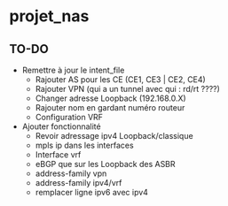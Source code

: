 # projet_nas

## TO-DO
- Remettre à jour le intent_file
    - Rajouter AS pour les CE (CE1, CE3 | CE2, CE4)
    - Rajouter VPN (qui a un tunnel avec qui : rd/rt ????)
    - Changer adresse Loopback (192.168.0.X)
    - Rajouter nom en gardant numéro routeur
    - Configuration VRF
- Ajouter fonctionnalité
    - Revoir adressage ipv4 Loopback/classique
    - mpls ip dans les interfaces
    - Interface vrf
    - eBGP que sur les Loopback des ASBR
    - address-family vpn
    - address-family ipv4/vrf
    - remplacer ligne ipv6 avec ipv4